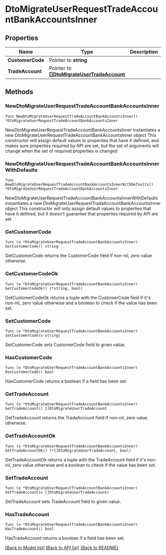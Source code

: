 # DtoMigrateUserRequestTradeAccountBankAccountsInner

## Properties

Name | Type | Description | Notes
------------ | ------------- | ------------- | -------------
**CustomerCode** | Pointer to **string** |  | [optional] 
**TradeAccount** | Pointer to [**[]DtoMigrateUserTradeAccount**](DtoMigrateUserTradeAccount.md) |  | [optional] 

## Methods

### NewDtoMigrateUserRequestTradeAccountBankAccountsInner

`func NewDtoMigrateUserRequestTradeAccountBankAccountsInner() *DtoMigrateUserRequestTradeAccountBankAccountsInner`

NewDtoMigrateUserRequestTradeAccountBankAccountsInner instantiates a new DtoMigrateUserRequestTradeAccountBankAccountsInner object
This constructor will assign default values to properties that have it defined,
and makes sure properties required by API are set, but the set of arguments
will change when the set of required properties is changed

### NewDtoMigrateUserRequestTradeAccountBankAccountsInnerWithDefaults

`func NewDtoMigrateUserRequestTradeAccountBankAccountsInnerWithDefaults() *DtoMigrateUserRequestTradeAccountBankAccountsInner`

NewDtoMigrateUserRequestTradeAccountBankAccountsInnerWithDefaults instantiates a new DtoMigrateUserRequestTradeAccountBankAccountsInner object
This constructor will only assign default values to properties that have it defined,
but it doesn't guarantee that properties required by API are set

### GetCustomerCode

`func (o *DtoMigrateUserRequestTradeAccountBankAccountsInner) GetCustomerCode() string`

GetCustomerCode returns the CustomerCode field if non-nil, zero value otherwise.

### GetCustomerCodeOk

`func (o *DtoMigrateUserRequestTradeAccountBankAccountsInner) GetCustomerCodeOk() (*string, bool)`

GetCustomerCodeOk returns a tuple with the CustomerCode field if it's non-nil, zero value otherwise
and a boolean to check if the value has been set.

### SetCustomerCode

`func (o *DtoMigrateUserRequestTradeAccountBankAccountsInner) SetCustomerCode(v string)`

SetCustomerCode sets CustomerCode field to given value.

### HasCustomerCode

`func (o *DtoMigrateUserRequestTradeAccountBankAccountsInner) HasCustomerCode() bool`

HasCustomerCode returns a boolean if a field has been set.

### GetTradeAccount

`func (o *DtoMigrateUserRequestTradeAccountBankAccountsInner) GetTradeAccount() []DtoMigrateUserTradeAccount`

GetTradeAccount returns the TradeAccount field if non-nil, zero value otherwise.

### GetTradeAccountOk

`func (o *DtoMigrateUserRequestTradeAccountBankAccountsInner) GetTradeAccountOk() (*[]DtoMigrateUserTradeAccount, bool)`

GetTradeAccountOk returns a tuple with the TradeAccount field if it's non-nil, zero value otherwise
and a boolean to check if the value has been set.

### SetTradeAccount

`func (o *DtoMigrateUserRequestTradeAccountBankAccountsInner) SetTradeAccount(v []DtoMigrateUserTradeAccount)`

SetTradeAccount sets TradeAccount field to given value.

### HasTradeAccount

`func (o *DtoMigrateUserRequestTradeAccountBankAccountsInner) HasTradeAccount() bool`

HasTradeAccount returns a boolean if a field has been set.


[[Back to Model list]](../README.md#documentation-for-models) [[Back to API list]](../README.md#documentation-for-api-endpoints) [[Back to README]](../README.md)


